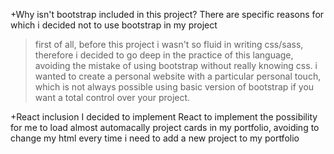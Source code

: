 +Why isn't bootstrap included in this project?
There are specific reasons for which i decided not to use bootstrap in my project
> first of all, before this project i wasn't so fluid in writing css/sass, therefore i decided to go deep in the practice of this language, avoiding the mistake of using bootstrap without really knowing css.
> i wanted to create a personal website with a particular personal touch, which is not always possible using basic version of bootstrap if you want a total control over your project.

+React inclusion
I decided to implement React to implement the possibility for me to load almost automacally project cards in my portfolio, avoiding to change my html every time i need to add a new project to my portfolio
